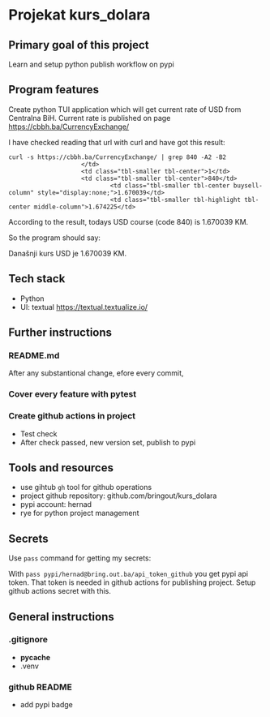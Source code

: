 # Projekat kurs_dolara

## Primary goal of this project

Learn and setup python publish workflow on pypi


## Program features

Create python TUI application which will get current rate of USD from Centralna BiH.
Current rate is published on page https://cbbh.ba/CurrencyExchange/

I have checked reading that url with curl and have got this result:

```
curl -s https://cbbh.ba/CurrencyExchange/ | grep 840 -A2 -B2
                    </td>
                    <td class="tbl-smaller tbl-center">1</td>
                    <td class="tbl-smaller tbl-center">840</td>
                            <td class="tbl-smaller tbl-center buysell-column" style="display:none;">1.670039</td>
                            <td class="tbl-smaller tbl-highlight tbl-center middle-column">1.674225</td>
```


According to the result, todays USD course (code 840) is 1.670039 KM.

So the program should say:

Današnji kurs USD je 1.670039 KM.

## Tech stack

- Python
- UI: textual https://textual.textualize.io/


## Further instructions

### README.md

After any substantional change,  efore every commit, 

### Cover every feature with pytest

### Create github actions in project

- Test check
- After check passed, new version set, publish to pypi


## Tools and resources

- use gihtub `gh` tool for github operations
- project github repository: github.com/bringout/kurs_dolara
- pypi account: hernad
- rye for python project management

## Secrets

Use `pass` command for getting my secrets:
 
With `pass pypi/hernad@bring.out.ba/api_token_github` you get pypi api token.
That token is needed in github actions for publishing project. Setup github actions secret with this.

## General instructions

### .gitignore
- __pycache__
- .venv

### github README

- add pypi badge



